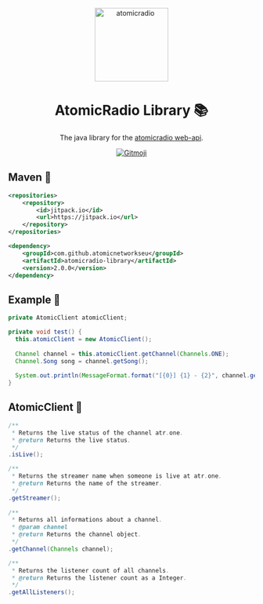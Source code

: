 <p align="center">
  <a href="https://atomicradio.eu">
    <img alt="atomicradio" src="https://i.imgur.com/7ugs4Iz.png" width="150" />
  </a>
</p>
<h1 align="center">
  AtomicRadio Library 📚
</h1>
<p align="center">
   The java library for the <a href="https://api.atomicradio.eu">atomicradio web-api</a>.
</p>
<p align="center">
  <a href="https://gitmoji.carloscuesta.me">
      <img src="https://img.shields.io/badge/gitmoji-%20😜%20😍-FFDD67.svg?style=flat-square" alt="Gitmoji">
  </a>  
</p>

## Maven 🔧
```xml
<repositories>
	<repository>
	    <id>jitpack.io</id>
	    <url>https://jitpack.io</url>
	</repository>
</repositories>

<dependency>
    <groupId>com.github.atomicnetworkseu</groupId>
    <artifactId>atomicradio-library</artifactId>
    <version>2.0.0</version>
</dependency>
```

## Example 📄
```java
private AtomicClient atomicClient;

private void test() {
  this.atomicClient = new AtomicClient();
  
  Channel channel = this.atomicClient.getChannel(Channels.ONE);
  Channel.Song song = channel.getSong();
  
  System.out.println(MessageFormat.format("[{0}] {1} - {2}", channel.getName(), song.getArtist(), song.getTitle()));
}
```

## AtomicClient 📗
```java
/**
 * Returns the live status of the channel atr.one.
 * @return Returns the live status.
 */
.isLive();

/**
 * Returns the streamer name when someone is live at atr.one.
 * @return Returns the name of the streamer.
 */
.getStreamer();
 
/**
 * Returns all informations about a channel.
 * @param channel
 * @return Returns the channel object.
 */
.getChannel(Channels channel);

/**
 * Returns the listener count of all channels.
 * @return Returns the listener count as a Integer.
 */
.getAllListeners();
```
